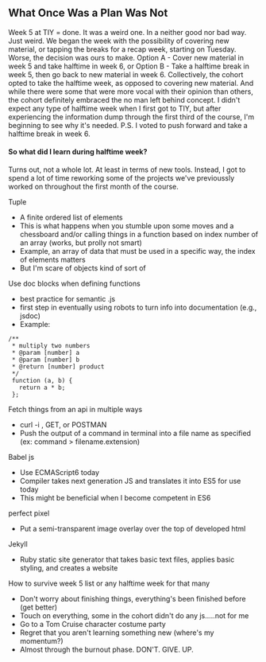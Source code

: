 ## What Once Was a Plan Was Not

Week 5 at TIY = done. It was a weird one. In a neither good nor bad way. Just weird. We began the week with the possibility of covering new material, or tapping the breaks for a recap week, starting on Tuesday. Worse, the decision was ours to make. Option A - Cover new material in week 5 and take halftime in week 6, or Option B - Take a halftime break in week 5, then go back to new material in week 6. Collectively, the cohort opted to take the halftime week, as opposed to covering new material. And while there were some that were more vocal with their opinion than others, the cohort definitely embraced the no man left behind concept. I didn't expect any type of halftime week when I first got to TIY, but after experiencing the information dump through the first third of the course, I'm beginning to see why it's needed. P.S. I voted to push forward and take a halftime break in week 6.

#### So what did I learn during halftime week?

Turns out, not a whole lot. At least in terms of new tools. Instead, I got to spend a lot of time reworking some of the projects we've previoussly worked on throughout the first month of the course. 


Tuple
* A finite ordered list of elements
* This is what happens when you stumble upon some moves and a chessboard and/or calling things in a function based on index number of an array (works, but prolly not smart)
* Example, an array of data that must be used in a specific way, the index of elements matters
* But I'm scare of objects kind of sort of

Use doc blocks when defining functions
* best practice for semantic .js
* first step in eventually using robots to turn info into documentation (e.g., jsdoc)
* Example:
```
/**
 * multiply two numbers
 * @param [number] a
 * @param [number] b
 * @return [number] product
 */
 function (a, b) {
   return a * b;
 };
```

Fetch things from an api in multiple ways
* curl -i <URL>, GET, or POSTMAN
* Push the output of a command in terminal into a file name as specified (ex: command > filename.extension)

Babel js
* Use ECMAScript6 today
* Compiler takes next generation JS and translates it into ES5 for use today
* This might be beneficial when I become competent in ES6

perfect pixel
* Put a semi-transparent image overlay over the top of developed html

Jekyll
* Ruby static site generator that takes basic text files, applies basic styling, and creates a website

How to survive week 5 list or any halftime week for that many
* Don't worry about finishing things, everything's been finished before (get better)
* Touch on everything, some in the cohort didn't do any js.....not for me
* Go to a Tom Cruise character costume party
* Regret that you aren't learning something new (where's my momentum?)
* Almost through the burnout phase. DON'T. GIVE. UP.
